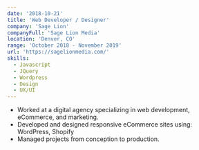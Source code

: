 ```yaml
---
date: '2018-10-21'
title: 'Web Developer / Designer'
company: 'Sage Lion'
companyFull: 'Sage Lion Media'
location: 'Denver, CO'
range: 'October 2018 - November 2019'
url: 'https://sagelionmedia.com/'
skills:
  - Javascript
  - JQuery
  - Wordpress
  - Design
  - UX/UI
---
```


- Worked at a digital agency specializing in web development, eCommerce, and marketing.
- Developed and designed responsive eCommerce sites using: WordPress, Shopify
- Managed projects from conception to production.
